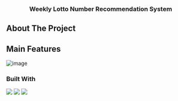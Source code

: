   <h3 align="center">Weekly Lotto Number Recommendation System</h3>

  <!-- ABOUT THE PROJECT -->
## About The Project

## Main Features
![image](https://github.com/guswns00123/Weekly_Recommend_LottoNum/assets/65805176/acd13bd4-0643-467c-90fb-7b3ead55373a)

### Built With
 <img src="https://img.shields.io/badge/Apache Ariflow-017CEE?style=flat&logo=apacheairflow&logoColor=white"/>
  <img src="https://img.shields.io/badge/Postgresql-4169E1?style=flat&logo=postgresql&logoColor=white"/>
    <img src="https://img.shields.io/badge/AWS S3-569A31?style=flat&logo=amazons3&logoColor=white"/>
